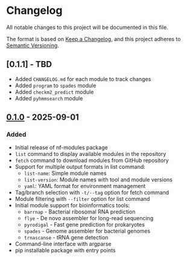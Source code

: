 # Changelog

All notable changes to this project will be documented in this file.

The format is based on [Keep a Changelog](https://keepachangelog.com/en/1.0.0/),
and this project adheres to [Semantic Versioning](https://semver.org/spec/v2.0.0.html).

## [0.1.1] - TBD
- Added `CHANGELOG.md` for each module to track changes
- Added `program` to `spades` module
- Added `checkm2_predict` module
- Added `pyhmmsearch` module

## [0.1.0] - 2025-09-01

### Added
- Initial release of nf-modules package
- `list` command to display available modules in the repository
- `fetch` command to download modules from GitHub repository
- Support for multiple output formats in list command:
  - `list-name`: Simple module names
  - `list-version`: Module names with tool and module versions
  - `yaml`: YAML format for environment management
- Tag/branch selection with `-t/--tag` option for fetch command
- Module filtering with `--filter` option for list command
- Initial module support for bioinformatics tools:
  - `barrnap` - Bacterial ribosomal RNA prediction
  - `flye` - De novo assembler for long-read sequencing
  - `pyrodigal` - Fast gene prediction for prokaryotes
  - `spades` - Genome assembler for bacterial genomes
  - `trnascanse` - tRNA gene detection
- Command-line interface with argparse
- pip installable package with entry points

[0.1.0]: https://github.com/jolespin/nf-modules/releases/tag/v0.1.0